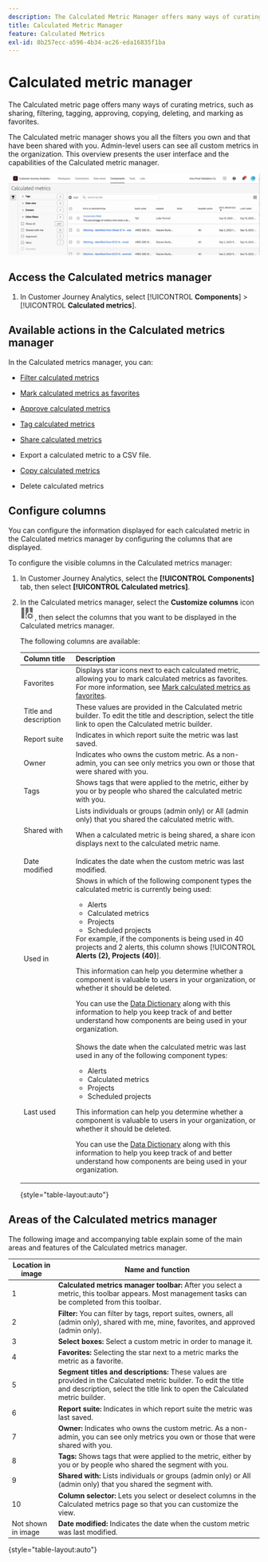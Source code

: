 ```yaml
---
description: The Calculated Metric Manager offers many ways of curating metrics, such as sharing, filtering, tagging, approving, copying, deleting, and marking as favorites.
title: Calculated Metric Manager
feature: Calculated Metrics
exl-id: 8b257ecc-a596-4b34-ac26-eda16835f1ba
---
```

# Calculated metric manager

The Calculated metric page offers many ways of curating metrics, such as sharing, filtering, tagging, approving, copying, deleting, and marking as favorites.

The Calculated metric manager shows you all the filters you own and that have been shared with you. Admin-level users can see all custom metrics in the organization. This overview presents the user interface and the capabilities of the Calculated metric manager.

![](assets/calc-metric-manager.png)

## Access the Calculated metrics manager

1. In Customer Journey Analytics, select [!UICONTROL **Components**] > [!UICONTROL **Calculated metrics**].

## Available actions in the Calculated metrics manager

In the Calculated metrics manager, you can:

* [Filter calculated metrics](/help/components/calc-metrics/cm-workflow/cm-filter.md)

* [Mark calculated metrics as favorites](/help/components/calc-metrics/cm-workflow/cm-favorite.md)

* [Approve calculated metrics](/help/components/calc-metrics/cm-workflow/cm-approving.md)

* [Tag calculated metrics](/help/components/calc-metrics/cm-workflow/cm-tagging.md)

* [Share calculated metrics](/help/components/calc-metrics/cm-workflow/cm-sharing.md)

* Export a calculated metric to a CSV file. 

* [Copy calculated metrics](/help/components/calc-metrics/cm-workflow/cm-copy.md)

* Delete calculated metrics

## Configure columns

You can configure the information displayed for each calculated metric in the Calculated metrics manager by configuring the columns that are displayed.

To configure the visible columns in the Calculated metrics manager:

1. In Customer Journey Analytics, select the **[!UICONTROL Components]** tab, then select **[!UICONTROL Calculated metrics]**. 

1. In the Calculated metrics manager, select the **Customize columns** icon ![Customize columns icon](assets/customize-columns-icon.png), then select the columns that you want to be displayed in the Calculated metrics manager.

   The following columns are available:

   | Column title  | Description |
   |---|---|
   | Favorites  | Displays star icons next to each calculated metric, allowing you to mark calculated metrics as favorites. For more information, see [Mark calculated metrics as favorites](/help/components/calc-metrics/cm-workflow/cm-favorite.md). |
   | Title and description | These values are provided in the Calculated metric builder. To edit the title and description, select the title link to open the Calculated metric builder.  |
   | Report suite | Indicates in which report suite the metric was last saved.  |
   | Owner | Indicates who owns the custom metric. As a non-admin, you can see only metrics you own or those that were shared with you.  |
   | Tags | Shows tags that were applied to the metric, either by you or by people who shared the calculated metric with you.  |
   | Shared with | Lists individuals or groups (admin only) or All (admin only) that you shared the calculated metric with. <p>When a calculated metric is being shared, a share icon displays next to the calculated metric name.</p>  |
   | Date modified | Indicates the date when the custom metric was last modified.  |
   | Used in | Shows in which of the following component types the calculated metric is currently being used: <ul><li>Alerts</li><li>Calculated metrics</li><li>Projects</li><li>Scheduled projects</li></ul> For example, if the components is being used in 40 projects and 2 alerts, this column shows [!UICONTROL **Alerts (2), Projects (40)**]. <p>This information can help you determine whether a component is valuable to users in your organization, or whether it should be deleted.</p><p>You can use the [Data Dictionary](/help/analyze/analysis-workspace/components/data-dictionary/data-dictionary-overview.md) along with this information to help you keep track of and better understand how components are being used in your organization. |
   | Last used | Shows the date when the calculated metric was last used in any of the following component types: <ul><li>Alerts</li><li>Calculated metrics</li><li>Projects</li><li>Scheduled projects</li></ul> <p>This information can help you determine whether a component is valuable to users in your organization, or whether it should be deleted.</p><p>You can use the [Data Dictionary](/help/components/data-dictionary/data-dictionary-overview.md) along with this information to help you keep track of and better understand how components are being used in your organization. |

   {style="table-layout:auto"}

## Areas of the Calculated metrics manager

The following image and accompanying table explain some of the main areas and features of the Calculated metrics manager. 

| Location in image  | Name and function  |
|---|---|
| 1 | **Calculated metrics manager toolbar:** After you select a metric, this toolbar appears. Most management tasks can be completed from this toolbar.  |
| 2 | **Filter:** You can filter by tags, report suites, owners, all (admin only), shared with me, mine, favorites, and approved (admin only).  |
| 3 | **Select boxes:** Select a custom metric in order to manage it.  |
| 4 | **Favorites:** Selecting the star next to a metric marks the metric as a favorite.  |
| 5| **Segment titles and descriptions:** These values are provided in the Calculated metric builder. To edit the title and description, select the title link to open the Calculated metric builder.  |
| 6 | **Report suite:** Indicates in which report suite the metric was last saved.  |
| 7 | **Owner:** Indicates who owns the custom metric. As a non-admin, you can see only metrics you own or those that were shared with you.  |
| 8 | **Tags:** Shows tags that were applied to the metric, either by you or by people who shared the segment with you.  |
| 9 | **Shared with:** Lists individuals or groups (admin only) or All (admin only) that you shared the segment with.  |
| 10 | **Column selector:** Lets you select or deselect columns in the Calculated metrics page so that you can customize the view.  |
| Not shown in image | **Date modified:** Indicates the date when the custom metric was last modified.  |

{style="table-layout:auto"}
